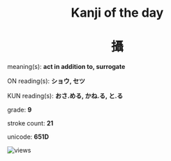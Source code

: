 <h1 align="center">Kanji of the day</h1>
<h1 align="center">攝</h1>
<p align="left">meaning(s): <b>act in addition to, surrogate</b></p>
<p align="left">ON reading(s): <b>ショウ, セツ</b></p>
<p align="left">KUN reading(s): <b>おさ.める, かね.る, と.る</b></p>
<p align="left">grade: <b>9</b></p>
<p align="left">stroke count: <b>21</b></p>
<p align="left">unicode: <b>651D</b></p>
<p align="left"><img src="https://komarev.com/ghpvc/?username=tristanwagner-kanjioftheday&label=Views&color=0e75b6&style=flat" alt="views"/></p>
